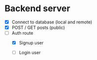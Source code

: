 # Backend server

* [x] Connect to database (local and remote)
* [x] POST / GET posts (public)
* [ ] Auth route
    * [x] Signup user
    * [ ] Login user

